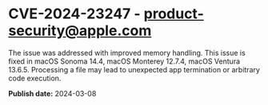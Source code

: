 # CVE-2024-23247 - product-security@apple.com

The issue was addressed with improved memory handling. This issue is fixed in macOS Sonoma 14.4, macOS Monterey 12.7.4, macOS Ventura 13.6.5. Processing a file may lead to unexpected app termination or arbitrary code execution.

**Publish date:** 2024-03-08
